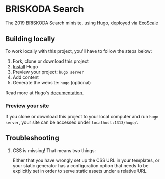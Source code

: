# BRISKODA Search

The 2019 BRISKODA Search minisite, using [Hugo], deployed via [ExoScale]

## Building locally

To work locally with this project, you'll have to follow the steps below:

1. Fork, clone or download this project
1. [Install][] Hugo
1. Preview your project: `hugo server`
1. Add content
1. Generate the website: `hugo` (optional)

Read more at Hugo's [documentation][].

### Preview your site

If you clone or download this project to your local computer and run `hugo server`,
your site can be accessed under `localhost:1313/hugo/`.

## Troubleshooting

1. CSS is missing! That means two things:

   Either that you have wrongly set up the CSS URL in your templates, or
   your static generator has a configuration option that needs to be explicitly
   set in order to serve static assets under a relative URL.

[hugo]: https://gohugo.io
[exoscale]: https://exoscale.com
[install]: https://gohugo.io/overview/installing/
[documentation]: https://gohugo.io/overview/introduction/
